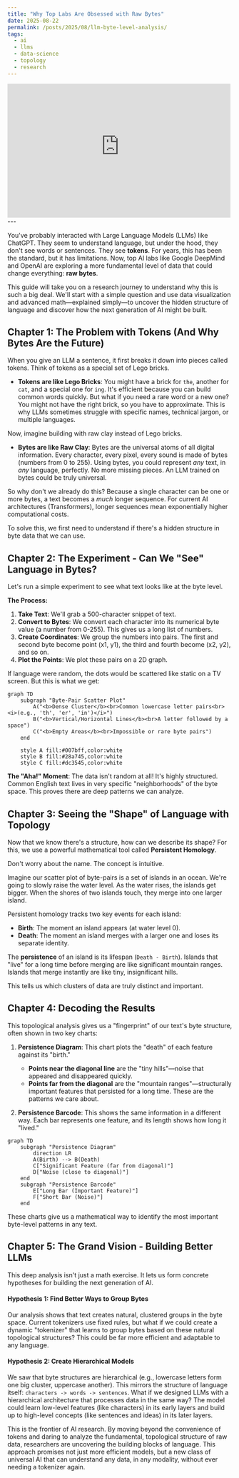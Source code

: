 ```yaml
---
title: "Why Top Labs Are Obsessed with Raw Bytes"
date: 2025-08-22
permalink: /posts/2025/08/llm-byte-level-analysis/
tags:
  - ai
  - llms
  - data-science
  - topology
  - research
---
```


<iframe width="500" height="300" src="https://www.youtube-nocookie.com/embed/MlBBSUT5X3A?si=EQG7TDtX_Meuj9fK" title="YouTube video player" frameborder="0" allow="accelerometer; autoplay; clipboard-write; encrypted-media; gyroscope; picture-in-picture; web-share" referrerpolicy="strict-origin-when-cross-origin" allowfullscreen></iframe>
---

You've probably interacted with Large Language Models (LLMs) like ChatGPT. They seem to understand language, but under the hood, they don't see words or sentences. They see **tokens**. For years, this has been the standard, but it has limitations. Now, top AI labs like Google DeepMind and OpenAI are exploring a more fundamental level of data that could change everything: **raw bytes**.

This guide will take you on a research journey to understand why this is such a big deal. We'll start with a simple question and use data visualization and advanced math—explained simply—to uncover the hidden structure of language and discover how the next generation of AI might be built.

## Chapter 1: The Problem with Tokens (And Why Bytes Are the Future)

When you give an LLM a sentence, it first breaks it down into pieces called tokens. Think of tokens as a special set of Lego bricks.

*   **Tokens are like Lego Bricks**: You might have a brick for `the`, another for `cat`, and a special one for `ing`. It's efficient because you can build common words quickly. But what if you need a rare word or a new one? You might not have the right brick, so you have to approximate. This is why LLMs sometimes struggle with specific names, technical jargon, or multiple languages.

Now, imagine building with raw clay instead of Lego bricks.

*   **Bytes are like Raw Clay**: Bytes are the universal atoms of all digital information. Every character, every pixel, every sound is made of bytes (numbers from 0 to 255). Using bytes, you could represent *any* text, in *any* language, perfectly. No more missing pieces. An LLM trained on bytes could be truly universal.

So why don't we already do this? Because a single character can be one or more bytes, a text becomes a *much* longer sequence. For current AI architectures (Transformers), longer sequences mean exponentially higher computational costs.

To solve this, we first need to understand if there's a hidden structure in byte data that we can use.

## Chapter 2: The Experiment - Can We "See" Language in Bytes?

Let's run a simple experiment to see what text looks like at the byte level.

**The Process:**
1.  **Take Text**: We'll grab a 500-character snippet of text.
2.  **Convert to Bytes**: We convert each character into its numerical byte value (a number from 0-255). This gives us a long list of numbers.
3.  **Create Coordinates**: We group the numbers into pairs. The first and second byte become point (x1, y1), the third and fourth become (x2, y2), and so on.
4.  **Plot the Points**: We plot these pairs on a 2D graph.

If language were random, the dots would be scattered like static on a TV screen. But this is what we get:

```mermaid
graph TD
    subgraph "Byte-Pair Scatter Plot"
        A("<b>Dense Cluster</b><br>Common lowercase letter pairs<br><i>(e.g., 'th', 'er', 'in')</i>")
        B("<b>Vertical/Horizontal Lines</b><br>A letter followed by a space")
        C("<b>Empty Areas</b><br>Impossible or rare byte pairs")
    end
    
    style A fill:#007bff,color:white
    style B fill:#28a745,color:white
    style C fill:#dc3545,color:white
```

**The "Aha!" Moment**: The data isn't random at all! It's highly structured. Common English text lives in very specific "neighborhoods" of the byte space. This proves there are deep patterns we can analyze.

## Chapter 3: Seeing the "Shape" of Language with Topology

Now that we know there's a structure, how can we describe its shape? For this, we use a powerful mathematical tool called **Persistent Homology**.

Don't worry about the name. The concept is intuitive.

Imagine our scatter plot of byte-pairs is a set of islands in an ocean. We're going to slowly raise the water level. As the water rises, the islands get bigger. When the shores of two islands touch, they merge into one larger island.

Persistent homology tracks two key events for each island:
*   **Birth**: The moment an island appears (at water level 0).
*   **Death**: The moment an island merges with a larger one and loses its separate identity.

The **persistence** of an island is its lifespan (`Death - Birth`). Islands that "live" for a long time before merging are like significant mountain ranges. Islands that merge instantly are like tiny, insignificant hills.

This tells us which clusters of data are truly distinct and important.

## Chapter 4: Decoding the Results

This topological analysis gives us a "fingerprint" of our text's byte structure, often shown in two key charts:

1.  **Persistence Diagram**: This chart plots the "death" of each feature against its "birth."
    *   **Points near the diagonal line** are the "tiny hills"—noise that appeared and disappeared quickly.
    *   **Points far from the diagonal** are the "mountain ranges"—structurally important features that persisted for a long time. These are the patterns we care about.

2.  **Persistence Barcode**: This shows the same information in a different way. Each bar represents one feature, and its length shows how long it "lived."

```mermaid
graph TD
    subgraph "Persistence Diagram"
        direction LR
        A(Birth) --> B(Death)
        C["Significant Feature (far from diagonal)"]
        D["Noise (close to diagonal)"]
    end
    subgraph "Persistence Barcode"
        E["Long Bar (Important Feature)"]
        F["Short Bar (Noise)"]
    end
```

These charts give us a mathematical way to identify the most important byte-level patterns in any text.

## Chapter 5: The Grand Vision - Building Better LLMs

This deep analysis isn't just a math exercise. It lets us form concrete hypotheses for building the next generation of AI.

#### **Hypothesis 1: Find Better Ways to Group Bytes**
Our analysis shows that text creates natural, clustered groups in the byte space. Current tokenizers use fixed rules, but what if we could create a dynamic "tokenizer" that learns to group bytes based on these natural topological structures? This could be far more efficient and adaptable to any language.

#### **Hypothesis 2: Create Hierarchical Models**
We saw that byte structures are hierarchical (e.g., lowercase letters form one big cluster, uppercase another). This mirrors the structure of language itself: `characters -> words -> sentences`. What if we designed LLMs with a hierarchical architecture that processes data in the same way? The model could learn low-level features (like characters) in its early layers and build up to high-level concepts (like sentences and ideas) in its later layers.

This is the frontier of AI research. By moving beyond the convenience of tokens and daring to analyze the fundamental, topological structure of raw data, researchers are uncovering the building blocks of language. This approach promises not just more efficient models, but a new class of universal AI that can understand any data, in any modality, without ever needing a tokenizer again.
